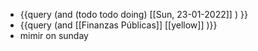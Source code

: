 - {{query (and (todo todo doing) [[Sun, 23-01-2022]] ) }}
- {{query (and [[Finanzas Públicas]] [[yellow]] )}}
- mimir on sunday